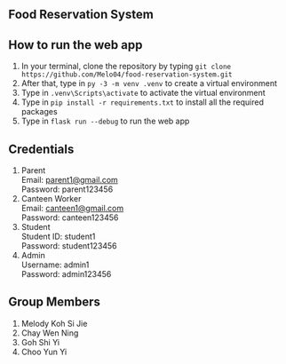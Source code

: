 ## __Food Reservation System__

## __How to run the web app__
1. In your terminal, clone the repository by typing ```git clone https://github.com/Melo04/food-reservation-system.git```
2. After that, type in ```py -3 -m venv .venv``` to create a virtual environment
3. Type in ```.venv\Scripts\activate``` to activate the virtual environment
4. Type in ```pip install -r requirements.txt``` to install all the required packages
5. Type in ```flask run --debug``` to run the web app

## __Credentials__
1. Parent <br>
   Email: parent1@gmail.com <br>
   Password: parent123456
2. Canteen Worker <br>
   Email: canteen1@gmail.com <br>
   Password: canteen123456
3. Student <br>
   Student ID: student1 <br>
   Password: student123456
4. Admin <br>
   Username: admin1 <br>
   Password: admin123456

## __Group Members__
1. Melody Koh Si Jie
2. Chay Wen Ning
3. Goh Shi Yi
4. Choo Yun Yi